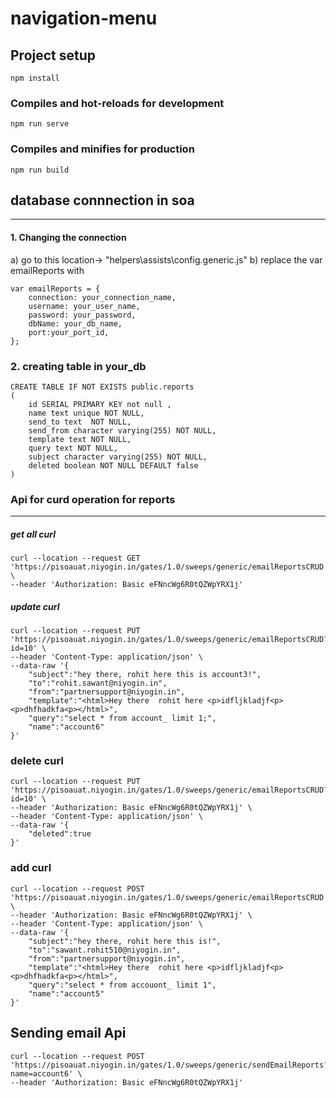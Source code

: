 # navigation-menu

## Project setup
```
npm install
```

### Compiles and hot-reloads for development
```
npm run serve
```

### Compiles and minifies for production
```
npm run build

```
## database connnection in soa
----------------------------------------------------
#### 1. Changing the connection
a) go to this location-> "helpers\assists\config.generic.js"
b) replace the var emailReports with
```
var emailReports = {
    connection: your_connection_name,
    username: your_user_name,
    password: your_password,
    dbName: your_db_name,
    port:your_port_id,
};
```
### 2. creating table in your_db
```
CREATE TABLE IF NOT EXISTS public.reports
(
    id SERIAL PRIMARY KEY not null ,
    name text unique NOT NULL,
    send_to text  NOT NULL,
    send_from character varying(255) NOT NULL,
    template text NOT NULL,
    query text NOT NULL,
    subject character varying(255) NOT NULL,
    deleted boolean NOT NULL DEFAULT false
)
```
### Api for curd operation for reports
-----------------------------------------------------------------
##### get all  curl
```
curl --location --request GET 'https://pisoauat.niyogin.in/gates/1.0/sweeps/generic/emailReportsCRUD' \
--header 'Authorization: Basic eFNncWg6R0tQZWpYRX1j'
```

##### update  curl
```
curl --location --request PUT 'https://pisoauat.niyogin.in/gates/1.0/sweeps/generic/emailReportsCRUD?id=10' \
--header 'Content-Type: application/json' \
--data-raw '{
    "subject":"hey there, rohit here this is account3!",
    "to":"rohit.sawant@niyogin.in",
    "from":"partnersupport@niyogin.in",
    "template":"<html>Hey there  rohit here <p>idfljkladjf<p><p>dhfhadkfa<p></html>",
    "query":"select * from account_ limit 1;",
    "name":"account6"
}'
```

### delete curl
```
curl --location --request PUT 'https://pisoauat.niyogin.in/gates/1.0/sweeps/generic/emailReportsCRUD?id=10' \
--header 'Authorization: Basic eFNncWg6R0tQZWpYRX1j' \
--header 'Content-Type: application/json' \
--data-raw '{
    "deleted":true
}'
```
### add curl
```
curl --location --request POST 'https://pisoauat.niyogin.in/gates/1.0/sweeps/generic/emailReportsCRUD' \
--header 'Authorization: Basic eFNncWg6R0tQZWpYRX1j' \
--header 'Content-Type: application/json' \
--data-raw '{
    "subject":"hey there, rohit here this is!",
    "to":"sawant.rohit510@niyogin.in",
    "from":"partnersupport@niyogin.in",
    "template":"<html>Hey there  rohit here <p>idfljkladjf<p><p>dhfhadkfa<p></html>",
    "query":"select * from accouont_ limit 1",
    "name":"account5"   
}'
```

## Sending email Api
```
curl --location --request POST 'https://pisoauat.niyogin.in/gates/1.0/sweeps/generic/sendEmailReports?name=account6' \
--header 'Authorization: Basic eFNncWg6R0tQZWpYRX1j'
```





